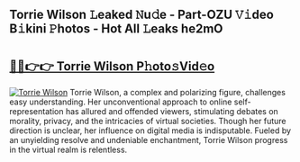 ## Torrie Wilson 𝙻eaked 𝙽u𝚍e - Part-OZU 𝚅𝚒deo B𝚒kini 𝙿hotos - Hot All 𝙻eaks he2mO

# <h2><a href="http://ld6ltme.urlbe.top/?page=Torrie+Wilson">🔗🔗👉👉 Torrie Wilson P𝚑oto𝚜Vid𝚎o</a></h2>

[![Torrie Wilson](https://i.imgur.com/eBuTRDB.gif)](http://ld6ltme.urlbe.top/?page=Torrie+Wilson)
Torrie Wilson, a complex and polarizing figure, challenges easy understanding. Her unconventional approach to online self-representation has allured and offended viewers, stimulating debates on morality, privacy, and the intricacies of virtual societies. Though her future direction is unclear, her influence on digital media is indisputable. Fueled by an unyielding resolve and undeniable enchantment, Torrie Wilson progress in the virtual realm is relentless.

